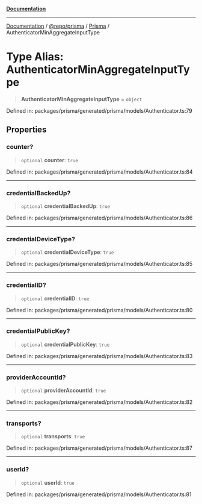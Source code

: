 [**Documentation**](../../../../../README.md)

***

[Documentation](../../../../../README.md) / [@repo/prisma](../../../README.md) / [Prisma](../README.md) / AuthenticatorMinAggregateInputType

# Type Alias: AuthenticatorMinAggregateInputType

> **AuthenticatorMinAggregateInputType** = `object`

Defined in: packages/prisma/generated/prisma/models/Authenticator.ts:79

## Properties

### counter?

> `optional` **counter**: `true`

Defined in: packages/prisma/generated/prisma/models/Authenticator.ts:84

***

### credentialBackedUp?

> `optional` **credentialBackedUp**: `true`

Defined in: packages/prisma/generated/prisma/models/Authenticator.ts:86

***

### credentialDeviceType?

> `optional` **credentialDeviceType**: `true`

Defined in: packages/prisma/generated/prisma/models/Authenticator.ts:85

***

### credentialID?

> `optional` **credentialID**: `true`

Defined in: packages/prisma/generated/prisma/models/Authenticator.ts:80

***

### credentialPublicKey?

> `optional` **credentialPublicKey**: `true`

Defined in: packages/prisma/generated/prisma/models/Authenticator.ts:83

***

### providerAccountId?

> `optional` **providerAccountId**: `true`

Defined in: packages/prisma/generated/prisma/models/Authenticator.ts:82

***

### transports?

> `optional` **transports**: `true`

Defined in: packages/prisma/generated/prisma/models/Authenticator.ts:87

***

### userId?

> `optional` **userId**: `true`

Defined in: packages/prisma/generated/prisma/models/Authenticator.ts:81
